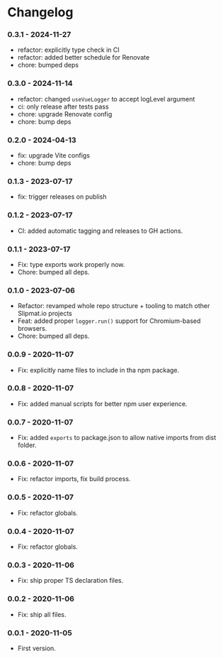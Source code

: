 # Changelog

### 0.3.1 - 2024-11-27

- refactor: explicitly type check in CI
- refactor: added better schedule for Renovate
- chore: bumped deps

### 0.3.0 - 2024-11-14

- refactor: changed `useVueLogger` to accept logLevel argument
- ci: only release after tests pass
- chore: upgrade Renovate config
- chore: bump deps

### 0.2.0 - 2024-04-13

- fix: upgrade Vite configs
- chore: bump deps

### 0.1.3 - 2023-07-17

- fix: trigger releases on publish

### 0.1.2 - 2023-07-17

- CI: added automatic tagging and releases to GH actions.

### 0.1.1 - 2023-07-17

- Fix: type exports work properly now.
- Chore: bumped all deps.

### 0.1.0 - 2023-07-06

- Refactor: revamped whole repo structure + tooling to match other Slipmat.io projects
- Feat: added proper `logger.run()` support for Chromium-based browsers.
- Chore: bumped all deps.

### 0.0.9 - 2020-11-07

- Fix: explicitly name files to include in tha npm package.

### 0.0.8 - 2020-11-07

- Fix: added manual scripts for better npm user experience.

### 0.0.7 - 2020-11-07

- Fix: added `exports` to package.json to allow native imports from dist folder.

### 0.0.6 - 2020-11-07

- Fix: refactor imports, fix build process.

### 0.0.5 - 2020-11-07

- Fix: refactor globals.

### 0.0.4 - 2020-11-07

- Fix: refactor globals.

### 0.0.3 - 2020-11-06

- Fix: ship proper TS declaration files.

### 0.0.2 - 2020-11-06

- Fix: ship all files.

### 0.0.1 - 2020-11-05

- First version.
